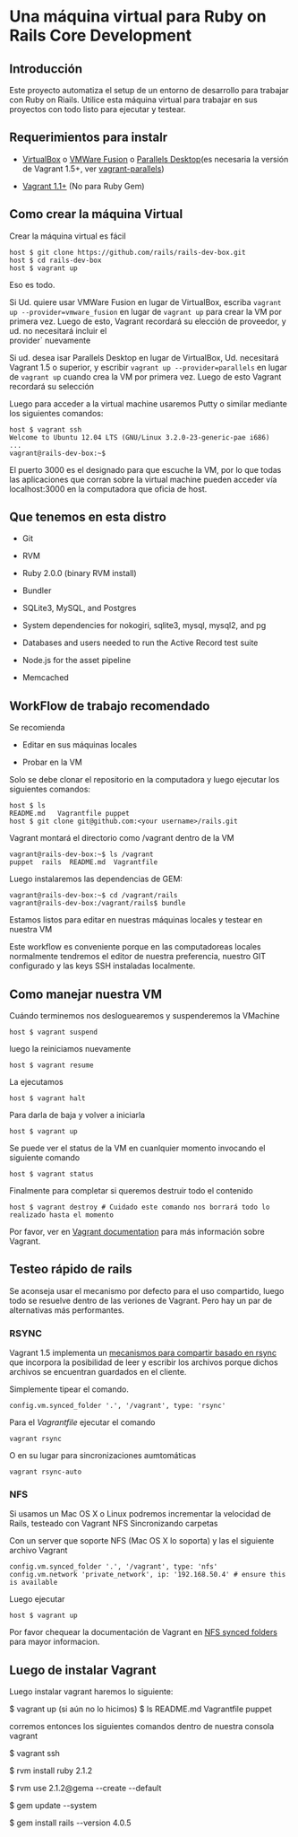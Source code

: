 # Una máquina virtual para Ruby on Rails Core Development

## Introducción

Este proyecto automatiza el setup de un entorno de desarrollo para trabajar con Ruby on Riails. Utilice esta máquina virtual para trabajar en sus proyectos con todo listo para ejecutar y testear.

## Requerimientos para instalr

* [VirtualBox](https://www.virtualbox.org) o [VMWare Fusion](http://www.vmware.com/products/fusion) o [Parallels Desktop](http://www.parallels.com/products/desktop/)(es necesaria la versión de Vagrant 1.5+, ver [vagrant-parallels](http://parallels.github.io/vagrant-parallels/docs/installation/index.html))

* [Vagrant 1.1+](http://vagrantup.com) (No para Ruby Gem)

## Como crear la máquina Virtual

Crear la máquina virtual es fácil

    host $ git clone https://github.com/rails/rails-dev-box.git
    host $ cd rails-dev-box
    host $ vagrant up

Eso es todo.

Si Ud. quiere usar VMWare Fusion en lugar de VirtualBox, escriba `vagrant up --provider=vmware_fusion` en lugar de `vagrant up` para crear la VM por primera vez. Luego de esto, Vagrant recordará su elección de proveedor, y ud. no necesitará incluir el  
provider` nuevamente

Si ud. desea isar Parallels Desktop en lugar de VirtualBox, Ud. necesitará Vagrant 1.5 o superior, y escribir `vagrant up --provider=parallels` en lugar de `vagrant up` cuando crea la VM por primera vez. Luego de esto Vagrant recordará su selección

Luego para acceder a la virtual machine usaremos Putty o similar mediante los siguientes comandos:

    host $ vagrant ssh
    Welcome to Ubuntu 12.04 LTS (GNU/Linux 3.2.0-23-generic-pae i686)
    ...
    vagrant@rails-dev-box:~$

El puerto 3000 es el designado para que escuche la VM, por lo que todas las aplicaciones que corran sobre la virtual machine pueden acceder vía localhost:3000 en la computadora que oficia de host.


## Que tenemos en esta distro

* Git

* RVM

* Ruby 2.0.0 (binary RVM install)

* Bundler

* SQLite3, MySQL, and Postgres

* System dependencies for nokogiri, sqlite3, mysql, mysql2, and pg

* Databases and users needed to run the Active Record test suite

* Node.js for the asset pipeline

* Memcached

## WorkFlow de trabajo recomendado

Se recomienda

* Editar en sus máquinas locales

* Probar en la VM

Solo se debe clonar el repositorio en la computadora y luego ejecutar los siguientes comandos:

    host $ ls
    README.md   Vagrantfile puppet
    host $ git clone git@github.com:<your username>/rails.git

Vagrant montará el directorio como /vagrant dentro de la VM


    vagrant@rails-dev-box:~$ ls /vagrant
    puppet  rails  README.md  Vagrantfile

Luego instalaremos las dependencias de GEM:

    vagrant@rails-dev-box:~$ cd /vagrant/rails
    vagrant@rails-dev-box:/vagrant/rails$ bundle

Estamos listos para editar en nuestras máquinas locales y testear en nuestra VM

Este workflow es conveniente porque en las computadoreas locales normalmente tendremos el editor de nuestra preferencia, nuestro GIT configurado y las keys SSH instaladas localmente.

## Como manejar nuestra VM

Cuándo terminemos nos desloguearemos y suspenderemos la VMachine

    host $ vagrant suspend

luego la reiniciamos nuevamente

    host $ vagrant resume

La ejecutamos

    host $ vagrant halt

Para darla de baja y volver a iniciarla

    host $ vagrant up

Se puede ver el status de la VM en cuanlquier momento invocando el siguiente comando

    host $ vagrant status

Finalmente para completar si queremos destruir todo el contenido

    host $ vagrant destroy # Cuidado este comando nos borrará todo lo realizado hasta el momento

Por favor, ver en [Vagrant documentation](http://docs.vagrantup.com/v2/) para más información sobre Vagrant.

## Testeo rápido de rails

Se aconseja usar el mecanismo por defecto para el uso compartido, luego todo se resuelve dentro de las veriones de Vagrant. Pero hay un par de alternativas más performantes.

### RSYNC

Vagrant 1.5 implementa un [mecanismos para compartir basado en rsync](https://www.vagrantup.com/blog/feature-preview-vagrant-1-5-rsync.html) que incorpora la posibilidad de leer y escribir los archivos porque dichos archivos se encuentran guardados en el cliente.

  Simplemente tipear el comando.

    config.vm.synced_folder '.', '/vagrant', type: 'rsync'

Para el _Vagrantfile_ ejecutar el comando

    vagrant rsync

O en su lugar para sincronizaciones aumtomáticas

    vagrant rsync-auto


### NFS

Si usamos un Mac OS X o Linux podremos incrementar la velocidad de Rails, testeado con Vagrant NFS Sincronizando carpetas

Con un server que soporte NFS (Mac OS X lo soporta) y las el siguiente archivo Vagrant

    config.vm.synced_folder '.', '/vagrant', type: 'nfs'
    config.vm.network 'private_network', ip: '192.168.50.4' # ensure this is available

Luego ejecutar

    host $ vagrant up

Por favor chequear la documentación de Vagrant en [NFS synced folders](http://docs.vagrantup.com/v2/synced-folders/nfs.html) para mayor informacion.


## Luego de instalar Vagrant 


Luego instalar vagrant haremos lo siguiente:

$ vagrant up (si aún no lo hicimos)
$ ls
README.md   Vagrantfile puppet

corremos entonces los siguientes comandos dentro de nuestra consola vagrant

$ vagrant ssh

$ rvm install ruby 2.1.2

$ rvm use 2.1.2@gema --create --default

$ gem update --system 

$ gem install rails --version 4.0.5
